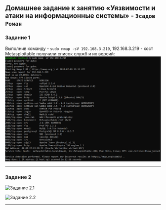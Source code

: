 Домашнее задание к занятию «Уязвимости и атаки на информационные системы» - `Эсадов Роман`
---
### Задание 1
Выполнив команду - ``` sudo nmap -sV 192.168.3.219 ```, 192.168.3.219 - хост Metasploitable получили список служб и их версий:
![Задание 1](https://github.com/BeastieBoy93/sdb-homeworks/blob/sdbsql-24/nmap1.png)

---
### Задание 2

![Задание 2.1]()

![Задание 2.2]()

---
